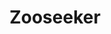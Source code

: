 ---
layout: ../../layouts/ProjectLayout.astro
title: Zooseeker
intro: An android app to plan a trip to the San Diego Zoo, optimizing routes for minimal walking to desired exhibits.
pUrl: 
pAlt: Final app flowchart.
problem: The San Diego Zoo's mobile application designed to aid visitors in navigating the zoo has been reported as cumbersome and challenging to use by users. Despite its existence, visitors have experienced difficulty following the directions provided by the app, resulting in frustration and confusion. As a result, some visitors have abandoned the app altogether and resorted to using traditional paper maps. This situation highlights the need for an improved navigation solution that is user-friendly, easy to follow, and enhances the overall visitor experience at the zoo.
role: Project Manager, Lead Tester, UI Designer
technologies: Java(Android)
tools: Git, GitHub, Android Studio, JUnit, Espresso, Robolectric, Zenhub, Github Actions CI 
solution: Our solution is a comprehensive and user-friendly mobile application that allows visitors to efficiently plan and navigate their visit to the zoo. The application offers various features to enhance the visitor experience, such as a search function that enables users to find exhibits quickly and easily, along with the option to filter exhibits by category. Additionally, visitors can create and manage their own exhibit plan, including the ability to mark exhibits as "to visit" and view the total number of exhibits in their plan.

  To help visitors navigate the zoo effectively, the application provides directions for the shortest path to follow based on the exhibits in their plan. Visitors can advance forward or go backward in their plan, as well as adjust it if necessary. The application also offers the option to toggle between detailed and simple directions for each exhibit and provides the ability to redirect if a visitor deviates from their plan or wishes to skip an exhibit altogether.

  Furthermore, the application offers the ability to preserve or reset the plan, and visitors can view a summary of their route plan at any time. With this application, visitors can optimize their time at the zoo, reduce wait times, and enhance their overall experience.
wfurl: https://github.com/jdluu/ZooSeeker/blob/main/zooseekerwf.png 
wfalt: Initial app flowchart. 
process: Our software development process was based on the Agile methodology, which involved creating user stories and Behavior-Driven Development (BDD) scenarios. We also applied object-oriented design principles such as Single Responsibility Principle (SRP), Dependency Inversion Principle, and the Open-Closed Principle to ensure our code was modular, maintainable, and scalable. To further enhance the quality of our software, we incorporated design patterns such as Singleton, Adapter, Observer, and others, wherever appropriate. This approach allowed us to develop a robust and flexible software solution that met the project requirements and exceeded customer expectations.
description:
reflection: This project was my introduction into the world of agile software development. I learned a lot amount planning out iterations, working in groups, as well as when to pivot in order to have deliverables ready for each sprint. My role varied according to the needs of our team, but I spent the most time as a project manager and lead tester for our project. These roles gave me some experience in communication as well as continuous integration and android testing frameworks like Espresso.

  If I had more time, I would have spent more time on the user experience of this project. We didn't work on the user experience or user interface of this project in order to meet our mvp as well as implement all of our user stories. However, it may be a better idea to cut out less essential features and improve upon the user experience of the core features.
---